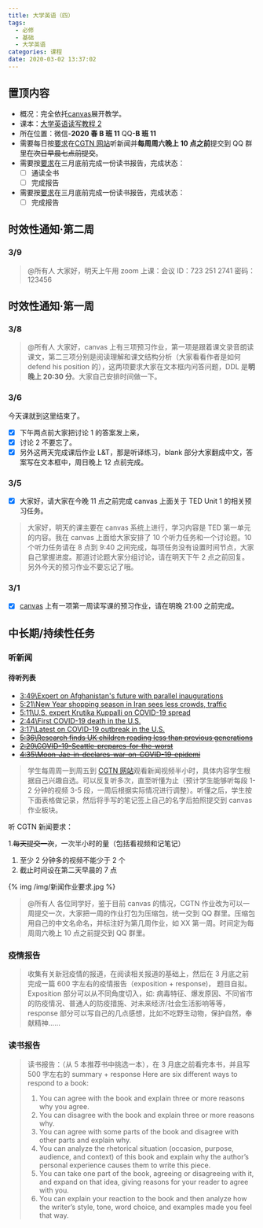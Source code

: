 ```yaml
---
title: 大学英语（四）
tags:
  - 必修
  - 基础
  - 大学英语
categories: 课程
date: 2020-03-02 13:37:02
---
```


## 置顶内容

- 概况：完全依托[canvas](https://oc.sjtu.edu.cn/courses/18973)展开教学。
- 课本：[大学英语读写教程 2](http://app.readoor.cn/app/dt/bi/1482288115/81551-2587905e4cedbf?s=1)
- 所在位置：微信-**2020 春 B 班 11** QQ-**B 班 11**
- 需要每日按[要求](#听新闻)在[CGTN 网站](https://www.cgtn.com/)听新闻并**每周周六晚上 10 点之前**提交到 QQ 群里~~在次日早晨七点前提交~~。
- 需要按[要求](#读书报告)在三月底前完成一份读书报告，完成状态：
  - [ ] 通读全书
  - [ ] 完成报告
- 需要按[要求](#疫情报告)在三月底前完成一份读书报告，完成状态：
  - [ ] 完成报告

## 时效性通知·第二周

### 3/9

> @所有人
> 大家好，明天上午用 zoom 上课：会议 ID：723 251 2741
> 密码：123456

<!--more-->

## 时效性通知·第一周

### 3/8

> @所有人
> 大家好，canvas 上有三项预习作业，第一项是跟着课文录音朗读课文，第二三项分别是阅读理解和课文结构分析（大家看看作者是如何 defend his position 的），这两项要求大家在文本框内问答问题，DDL 是**明晚上 20:30 分**。大家自己安排时间做一下。

### 3/6

今天课就到这里结束了。

- [x] 下午两点前大家把讨论 1 的答案发上来，
- [x] 讨论 2 不要忘了。
- [x] 另外这两天完成课后作业 L&T，那是听译练习，blank 部分大家翻成中文，答案写在文本框中，周日晚上 12 点前完成。

### 3/5

- [x] 大家好，请大家在今晚 11 点之前完成 canvas 上面关于 TED Unit 1 的相关预习任务。

> 大家好，明天的课主要在 canvas 系统上进行，学习内容是 TED 第一单元的内容。我在 canvas 上面给大家安排了 10 个听力任务和一个讨论题。10 个听力任务请在 8 点到 9:40 之间完成，每项任务没有设置时间节点，大家自己掌握进度。那道讨论题大家分组讨论，请在明天下午 2 点之前回复。另外今天的预习作业不要忘记了哦。

### 3/1

- [x] [canvas](https://oc.sjtu.edu.cn/courses/18973/assignments/13993?module_item_id=57109) 上有一项第一周读写课的预习作业，请在明晚 21:00 之前完成。

## 中长期/持续性任务

### 听新闻

#### 待听列表

- [3:49\Expert on Afghanistan's future with parallel inaugurations](https://news.cgtn.com/news/2020-03-09/Expert-on-Afghanistan-s-future-with-parallel-inaugurations-OIAdkrdgB2/index.html)
- [5:21\New Year shopping season in Iran sees less crowds, traffic](https://news.cgtn.com/news/2020-03-08/New-Year-shopping-season-in-Iran-sees-less-crowds-traffic-OH3Pwy9d84/index.html)
- [5:11\U.S. expert Krutika Kuppalli on COVID-19 spread](https://news.cgtn.com/news/2020-03-07/U-S-expert-Krutika-Kuppalli-on-COVID-19-spread-OFnxeiBuve/index.html)
- [2:44\First COVID-19 death in the U.S.](https://news.cgtn.com/news/2020-03-01/First-COVID-19-death-in-the-U-S--Ov2zZzs7Li/index.html)
- [3:17\Latest on COVID-19 outbreak in the U.S.](https://news.cgtn.com/news/2020-03-08/Latest-on-COVID-19-outbreak-in-the-U-S--OGwIX5pALC/index.html)
- ~~[5:36\Research finds UK children reading less than previous generations](https://newseu.cgtn.com/news/2020-03-06/Research-finds-UK-children-reading-less-than-previous-generations-OCID5XPUOc/index.html)~~
- ~~[2:29\COVID-19-Seattle-prepares-for-the-worst](https://news.cgtn.com/news/2020-03-05/COVID-19-Seattle-prepares-for-the-worst-OCfWZ0x4U8/index.html)~~
- ~~[4:35\Moon-Jae-in-declares-war-on-COVID-19-epidemi](https://news.cgtn.com/news/2020-03-04/Moon-Jae-in-declares-war-on-COVID-19-epidemic-OA1EFxKefC/index.html#)~~

> 学生每周周一到周五到 [CGTN 网站](https://www.cgtn.com/)观看新闻视频半小时，具体内容学生根据自己兴趣自选。可以反复听多次，直至听懂为止（预计学生能够听每段 1-2 分钟的视频 3-5 段，一周后根据实际情况进行调整）。听懂之后，学生按下面表格做记录，然后将手写的笔记签上自己的名字后拍照提交到 canvas 作业板块。

听 CGTN 新闻要求：

1.~~每天提交一次~~，一次半小时的量（包括看视频和记笔记）

1. 至少 2 分钟多的视频不能少于 2 个
2. 截止时间设在第二天早晨的 7 点

{% img /img/新闻作业要求.jpg %}

> @所有人
> 各位同学好，鉴于目前 canvas 的情况，CGTN 作业改为可以一周提交一次，大家把一周的作业打包为压缩包，统一交到 QQ 群里。压缩包用自己的中文名命名，并标注好为第几周作业，如 XX 第一周。时间定为每周周六晚上 10 点之前提交到 QQ 群里。

### 疫情报告

> 收集有关新冠疫情的报道，在阅读相关报道的基础上，然后在 3 月底之前完成一篇 600 字左右的疫情报告（exposition + response)， 题目自拟。
> Exposition 部分可以从不同角度切入，如: 病毒特征、爆发原因、不同省市的防疫情况、普通人的防疫措施、对未来经济/社会生活影响等等，response 部分可以写自己的几点感想，比如不吃野生动物，保护自然，奉献精神……

### 读书报告

> 读书报告：（从 5 本推荐书中挑选一本），在 3 月底之前看完本书，并且写 500 字左右的 summary + response
> Here are six different ways to respond to a book:
>
> 1. You can agree with the book and explain three or more reasons why you agree.
> 2. You can disagree with the book and explain three or more reasons why.
> 3. You can agree with some parts of the book and disagree with other parts and explain why.
> 4. You can analyze the rhetorical situation (occasion, purpose, audience, and context) of this book and explain why the author’s personal experience causes them to write this piece.
> 5. You can take one part of the book, agreeing or disagreeing with it, and expand on that idea, giving reasons for your reader to agree with you.
> 6. You can explain your reaction to the book and then analyze how the writer’s style, tone, word choice, and examples made you feel that way.
